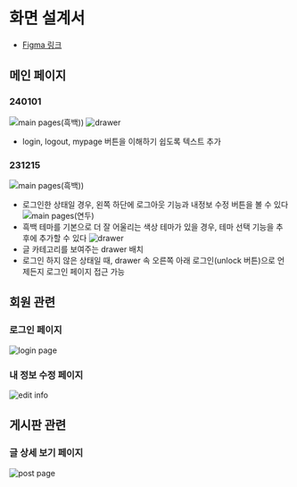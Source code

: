 # 화면 설계서

- [Figma 링크](https://www.figma.com/file/40BOfU2MGDPIcboAFlfKi5/myBlog?type=design&node-id=84%3A55&mode=design&t=6dSJUDnVtWCnDNRX-1)

## 메인 페이지

### 240101

![main pages(흑백))](resources/main1_240101.png)
![drawer](resources/drawer_240101.png)

- login, logout, mypage 버튼을 이해하기 쉽도록 텍스트 추가

### 231215

![main pages(흑백))](resources/main1.png)

- 로그인한 상태일 경우, 왼쪽 하단에 로그아웃 기능과 내정보 수정 버튼을 볼 수 있다
  ![main pages(연두)](resources/main2.png)
- 흑백 테마를 기본으로 더 잘 어울리는 색상 테마가 있을 경우, 테마 선택 기능을 추후에 추가할 수 있다
  ![drawer](resources/drawer.png)
- 글 카테고리를 보여주는 drawer 배치
- 로그인 하지 않은 상태일 때, drawer 속 오른쪽 아래 로그인(unlock 버튼)으로 언제든지 로그인 페이지 접근 가능

## 회원 관련

### 로그인 페이지

![login page](resources/login.png)

### 내 정보 수정 페이지

![edit info](resources/edit_myinfo.png)

## 게시판 관련

### 글 상세 보기 페이지

![post page](resources/view_post.png)
